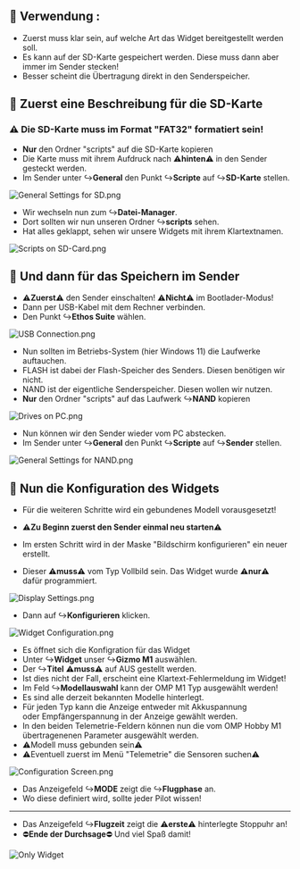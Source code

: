 ## 📌 Verwendung :

- Zuerst muss klar sein, auf welche Art das Widget bereitgestellt werden soll.
- Es kann auf der SD-Karte gespeichert werden. Diese muss dann aber immer im Sender stecken!
- Besser scheint die Übertragung direkt in den Senderspeicher.

## 📌 Zuerst eine Beschreibung für die SD-Karte

### ⚠️ Die SD-Karte muss im Format "FAT32" formatiert sein!

-  **Nur** den Ordner "scripts" auf die SD-Karte kopieren
-  Die Karte muss mit ihrem Aufdruck nach ⚠️️**hinten**⚠️ in den Sender gesteckt werden.
-  Im Sender unter ↪️**General** den Punkt ↪️**Scripte** auf ↪️**SD-Karte** stellen. 

![General Settings for SD.png](Graphic/Widget%20HowTo/General%20Settings%20for%20SD.png)

- Wir wechseln nun zum ↪️**Datei-Manager**.
- Dort sollten wir nun unseren Ordner ↪️**scripts** sehen.
- Hat alles geklappt, sehen wir unsere Widgets mit ihrem Klartextnamen.

![Scripts on SD-Card.png](Graphic/Widget%20HowTo/Scripts%20on%20SD-Card.png)

## 📌 Und dann für das Speichern im Sender

- ⚠️️**Zuerst**⚠️ den Sender einschalten! ⚠️️**Nicht**⚠️ im Bootlader-Modus!
- Dann per USB-Kabel mit dem Rechner verbinden.
- Den Punkt ↪️**Ethos Suite** wählen.

![USB Connection.png](Graphic/Widget%20HowTo/USB%20Connection.png)

- Nun sollten im Betriebs-System (hier Windows 11) die Laufwerke auftauchen.
- FLASH ist dabei der Flash-Speicher des Senders. Diesen benötigen wir nicht.
- NAND ist der eigentliche Senderspeicher. Diesen wollen wir nutzen.
-  **Nur** den Ordner "scripts" auf das Laufwerk ↪️**NAND** kopieren

![Drives on PC.png](Graphic/Widget%20HowTo/Drives%20on%20PC.png)

- Nun können wir den Sender wieder vom PC abstecken.
- Im Sender unter ↪️**General** den Punkt ↪️**Scripte** auf ↪️**Sender** stellen. 

![General Settings for NAND.png](Graphic/Widget%20HowTo/General%20Settings%20for%20NAND.png)

## 📌 Nun die Konfiguration des Widgets

- Für die weiteren Schritte wird ein gebundenes Modell vorausgesetzt!
- ⚠️**Zu Beginn zuerst den Sender einmal neu starten**⚠️


- Im ersten Schritt wird in der Maske "Bildschirm konfigurieren" ein neuer erstellt.
- Dieser ⚠️️**muss**⚠️ vom Typ Vollbild sein. Das Widget wurde ⚠️️**nur**⚠️ dafür programmiert.

![Display Settings.png](Graphic/Widget%20HowTo/Display%20Settings.png)

- Dann auf ↪️**Konfigurieren** klicken.
 
![Widget Configuration.png](Graphic/Widget%20HowTo/Widget%20Configuration.png)

- Es öffnet sich die Konfigration für das Widget
- Unter ↪️**Widget** unser ↪️**Gizmo M1** auswählen.
- Der ↪️**Titel** ⚠️️**muss**⚠️ auf AUS gestellt werden.
- Ist dies nicht der Fall, erscheint eine Klartext-Fehlermeldung im Widget!
- Im Feld ↪️**Modellauswahl** kann der OMP M1 Typ ausgewählt werden!
- Es sind alle derzeit bekannten Modelle hinterlegt.
- Für jeden Typ kann die Anzeige entweder mit Akkuspannung<br>
  oder Empfängerspannung in der Anzeige gewählt werden.
- In den beiden Telemetrie-Feldern können nun die vom OMP Hobby M1<br>
  übertragenenen Parameter ausgewählt werden.
- ⚠️Modell muss gebunden sein⚠️
- ⚠️️Eventuell zuerst im Menü "Telemetrie" die Sensoren suchen⚠️

![Configuration Screen.png](Graphic/Widget%20HowTo/Configuration%20Screen.png)

- Das Anzeigefeld ↪️**MODE** zeigt die ↪️**Flugphase** an.
- Wo diese definiert wird, sollte jeder Pilot wissen!
---
- Das Anzeigefeld ↪️**Flugzeit** zeigt die ⚠️**erste**⚠️ hinterlegte Stoppuhr an!
- ⛔**Ende der Durchsage**⛔ Und viel Spaß damit!
  
![Only Widget](Graphic/Widget%20HowTo/Widget%20Screen.png)